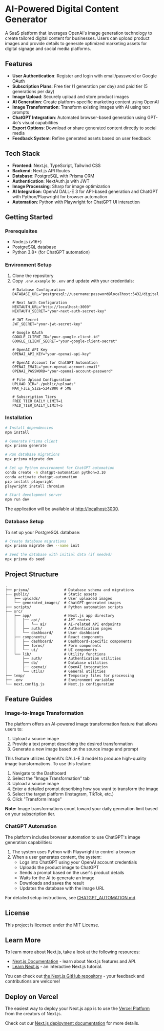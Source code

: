 # AI-Powered Digital Content Generator

A SaaS platform that leverages OpenAI's image generation technology to create tailored digital content for businesses. Users can upload product images and provide details to generate optimized marketing assets for digital signage and social media platforms.

## Features

- **User Authentication**: Register and login with email/password or Google OAuth
- **Subscription Plans**: Free tier (1 generation per day) and paid tier (5 generations per day)
- **Image Upload**: Securely upload and store product images
- **AI Generation**: Create platform-specific marketing content using OpenAI
- **Image Transformation**: Transform existing images with AI using text prompts
- **ChatGPT Integration**: Automated browser-based generation using GPT-4o's visual capabilities
- **Export Options**: Download or share generated content directly to social media
- **Feedback System**: Refine generated assets based on user feedback

## Tech Stack

- **Frontend**: Next.js, TypeScript, Tailwind CSS
- **Backend**: Next.js API Routes
- **Database**: PostgreSQL with Prisma ORM
- **Authentication**: NextAuth.js with JWT
- **Image Processing**: Sharp for image optimization
- **AI Integration**: OpenAI DALL-E 3 for API-based generation and ChatGPT with Python/Playwright for browser automation
- **Automation**: Python with Playwright for ChatGPT UI interaction

## Getting Started

### Prerequisites

- Node.js (v16+)
- PostgreSQL database
- Python 3.8+ (for ChatGPT automation)

### Environment Setup

1. Clone the repository
2. Copy `.env.example` to `.env` and update with your credentials:
   ```
   # Database Configuration
   DATABASE_URL="postgresql://username:password@localhost:5432/digital_content_generator"

   # Next Auth Configuration
   NEXTAUTH_URL="http://localhost:3000"
   NEXTAUTH_SECRET="your-next-auth-secret-key"

   # JWT Secret
   JWT_SECRET="your-jwt-secret-key"

   # Google OAuth
   GOOGLE_CLIENT_ID="your-google-client-id"
   GOOGLE_CLIENT_SECRET="your-google-client-secret"

   # OpenAI API Key
   OPENAI_API_KEY="your-openai-api-key"
   
   # OpenAI Account for ChatGPT Automation
   OPENAI_EMAIL="your-openai-account-email"
   OPENAI_PASSWORD="your-openai-account-password"

   # File Upload Configuration
   UPLOAD_DIR="./public/uploads"
   MAX_FILE_SIZE=5242880 # 5MB

   # Subscription Tiers
   FREE_TIER_DAILY_LIMIT=1
   PAID_TIER_DAILY_LIMIT=5
   ```

### Installation

```bash
# Install dependencies
npm install

# Generate Prisma client
npx prisma generate

# Run database migrations
npx prisma migrate dev

# Set up Python environment for ChatGPT automation
conda create -n chatgpt-automation python=3.10
conda activate chatgpt-automation
pip install playwright
playwright install chromium

# Start development server
npm run dev
```

The application will be available at [http://localhost:3000](http://localhost:3000).

### Database Setup

To set up your PostgreSQL database:

```bash
# Create database migrations
npx prisma migrate dev --name init

# Seed the database with initial data (if needed)
npx prisma db seed
```

## Project Structure

```
.
├── prisma/                # Database schema and migrations
├── public/                # Static assets
│   ├── uploads/           # User uploaded images
│   └── generated_images/  # ChatGPT-generated images
├── scripts/               # Python automation scripts
├── src/
│   ├── app/               # Next.js app directory
│   │   ├── api/           # API routes
│   │   │   └── ai/        # AI-related API endpoints
│   │   ├── auth/          # Authentication pages
│   │   └── dashboard/     # User dashboard
│   ├── components/        # React components
│   │   ├── dashboard/     # Dashboard-specific components
│   │   ├── forms/         # Form components
│   │   └── ui/            # UI components
│   └── lib/               # Utility functions
│       ├── auth/          # Authentication utilities
│       ├── db/            # Database utilities
│       ├── openai/        # OpenAI integration
│       └── utils/         # General utilities
├── temp/                  # Temporary files for processing
├── .env                   # Environment variables
└── next.config.js         # Next.js configuration
```

## Feature Guides

### Image-to-Image Transformation

The platform offers an AI-powered image transformation feature that allows users to:

1. Upload a source image
2. Provide a text prompt describing the desired transformation
3. Generate a new image based on the source image and prompt

This feature utilizes OpenAI's DALL-E 3 model to produce high-quality image transformations. To use this feature:

1. Navigate to the Dashboard
2. Select the "Image Transformation" tab
3. Upload a source image
4. Enter a detailed prompt describing how you want to transform the image
5. Select the target platform (Instagram, TikTok, etc.)
6. Click "Transform Image"

**Note:** Image transformations count toward your daily generation limit based on your subscription tier.

### ChatGPT Automation

The platform includes browser automation to use ChatGPT's image generation capabilities:

1. The system uses Python with Playwright to control a browser
2. When a user generates content, the system:
   - Logs into ChatGPT using your OpenAI account credentials
   - Uploads the product image to ChatGPT
   - Sends a prompt based on the user's product details
   - Waits for the AI to generate an image
   - Downloads and saves the result
   - Updates the database with the image URL

For detailed setup instructions, see [CHATGPT_AUTOMATION.md](CHATGPT_AUTOMATION.md).

## License

This project is licensed under the MIT License.

## Learn More

To learn more about Next.js, take a look at the following resources:

- [Next.js Documentation](https://nextjs.org/docs) - learn about Next.js features and API.
- [Learn Next.js](https://nextjs.org/learn) - an interactive Next.js tutorial.

You can check out [the Next.js GitHub repository](https://github.com/vercel/next.js) - your feedback and contributions are welcome!

## Deploy on Vercel

The easiest way to deploy your Next.js app is to use the [Vercel Platform](https://vercel.com/new?utm_medium=default-template&filter=next.js&utm_source=create-next-app&utm_campaign=create-next-app-readme) from the creators of Next.js.

Check out our [Next.js deployment documentation](https://nextjs.org/docs/app/building-your-application/deploying) for more details.
